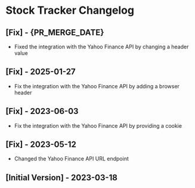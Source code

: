 # Stock Tracker Changelog

## [Fix] - {PR_MERGE_DATE}

- Fixed the integration with the Yahoo Finance API by changing a header value

## [Fix] - 2025-01-27

- Fix the integration with the Yahoo Finance API by adding a browser header

## [Fix] - 2023-06-03

- Fix the integration with the Yahoo Finance API by providing a cookie

## [Fix] - 2023-05-12

- Changed the Yahoo Finance API URL endpoint

## [Initial Version] - 2023-03-18
